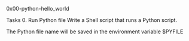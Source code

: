 0x00-python-hello_world

Tasks
0. Run Python file
Write a Shell script that runs a Python script.

The Python file name will be saved in the environment variable $PYFILE
